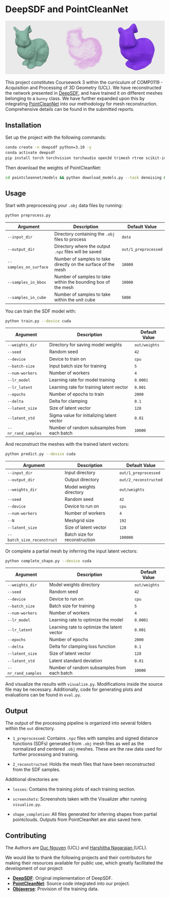 # DeepSDF and PointCleanNet

![My Picture](/report/header.png)

This project constitutes Coursework 3 within the curriculum of COMP0119 - Acquisition and Processing of 3D Geometry (UCL). We have reconstructed the network presented in [DeepSDF](https://arxiv.org/abs/1901.05103), and have trained it on different meshes belonging to a `bunny` class. We have further expanded upon this by integrating [PointCleanNet](https://geometry.cs.ucl.ac.uk/projects/2019/pointcleannet/) into our methodology for mesh reconstruction. Comprehensive details can be found in the submitted reports.

## Installation

Set up the project with the following commands:

``` bash
conda create -n deepsdf python=3.10 -y
conda activate deepsdf
pip install torch torchvision torchaudio open3d trimesh rtree scikit-image
```

Then download the weights of PointCleanNet:

``` bash
cd pointcleannet/models && python download_models.py --task denoising && python download_models.py --task outliers_removal && cd ../..
```

## Usage

Start with preprocessing your `.obj` data files by running:
``` bash
python preprocess.py
```
| Argument               | Description                                      | Default Value         |
|------------------------|--------------------------------------------------|-----------------------|
| `--input_dir`          | Directory containing the `.obj` files to process | `data`                |
| `--output_dir`         | Directory where the output `.npz` files will be saved | `out/1_preprocessed` |
| `--samples_on_surface` | Number of samples to take directly on the surface of the mesh | `10000`              |
| `--samples_in_bbox`    | Number of samples to take within the bounding box of the mesh | `10000`              |
| `--samples_in_cube`    | Number of samples to take within the unit cube | `5000`                  |



You can train the SDF model with:
``` bash
python train.py --device cuda
```
| Argument        | Description                                       | Default Value                     |
|-----------------|---------------------------------------------------|-----------------------------------|
| `--weights_dir` | Directory for saving model weights                      | `out/weights`    |
| `--seed`        | Random seed                                       | `42`                              |
| `--device`      | Device to train on                                | `cpu`                             |
| `--batch-size`  | Input batch size for training                     | `5`                           |
| `--num-workers` | Number of workers                                 | `4`                               |
| `--lr_model`    | Learning rate for model training                  | `0.0001`                           |
| `--lr_latent`   | Learning rate for training latent vector          | `0.001`                           |
| `--epochs`      | Number of epochs to train                         | `2000`                             |
| `--delta`       | Delta for clamping                                | `0.1`                             |
| `--latent_size` | Size of latent vector                              | `128`                             |
| `--latent_std`       | Sigma value for initializing latent vector    | `0.01`                           |
| `--nr_rand_samples`  | Number of random subsamples from each batch   | `10000`                               |


And reconstruct the meshes with the trained latent vectors:
``` bash
python predict.py --device cuda
```
| Argument                | Description                                  | Default Value              |
|-------------------------|----------------------------------------------|----------------------------|
| `--input_dir`           | Input directory                              | `out/1_preprocessed`       |
| `--output_dir`          | Output directory                             | `out/2_reconstructed`      |
| `--weights_dir`         | Model weights directory                      | `out/weights`              |
| `--seed`                | Random seed                                  | `42`                       |
| `--device`              | Device to run on                             | `cpu`                      |
| `--num-workers`         | Number of workers                            | `4`                        |
| `--N`                   | Meshgrid size                                | `192`                      |
| `--latent_size`         | Size of latent vector                        | `128`                      |
| `--batch_size_reconstruct` | Batch size for reconstruction             | `100000`                   |


Or complete a partial mesh by inferring the input latent vectors:
``` bash
python complete_shape.py --device cuda
```

| Argument                | Description                                  | Default Value              |
|-------------------------|----------------------------------------------|----------------------------|
| `--weights_dir`         | Model weights directory                      | `out/weights`              |
| `--seed`                | Random seed                                  | `42`                       |
| `--device`              | Device to run on                             | `cpu`                      |
| `--batch_size`           | Batch size for training                              | `5`       |
| `--num-workers`         | Number of workers                            | `4`                        |
| `--lr_model`         | Learning rate to optimize the model           | `0.0001`                        |
| `--lr_latent`         | Learning rate to optimize the latent vector     | `0.001`                        |
| `--epochs`         | Number of epochs                            | `2000`                        |
| `--delta`         | Delta for clamping loss function        | `0.1`                        |
| `--latent_size`         | Size of latent vector                        | `128`                      |
| `--latent_std`         | Latent standard deviation                | `0.01`                      |
| `--nr_rand_samples`           | Number of random subsamples from each batch    | `10000`       |

And visualize the results with `visualize.py`. Modifications inside the source file may be necessary. Additionally, code for generating plots and evaluations can be found in `eval.py`.


## Output

The output of the processing pipeline is organized into several folders within the `out` directory.

- `1_preprocessed`: Contains `.npz` files with samples and signed distance functions (SDFs) generated from `.obj` mesh files as well as the normalized and centered `.obj` meshes. These are the raw data used for further processing and training.

- `2_reconstructed`: Holds the mesh files that have been reconstructed from the SDF samples. 

Additional directories are:

- `losses`: Contains the training plots of each training section.

- `screenshots`: Screenshots taken with the Visualizer after running `visualize.py`.

- `shape_completion`: All files generated for inferring shapes from partial pointclouds. Outputs from PointCleanNet are also saved here.

## Contributing
The Authors are [Duc Nguyen](https://github.com/duc-ng) (UCL) and [Harshitha Nagarajan ](https://github.com/HarshithaNagarajan) (UCL).

We would like to thank the following projects and their contributors for making their resources available for public use, which greatly facilitated the development of our project:

- **[DeepSDF](https://github.com/facebookresearch/DeepSDF)**: Original implementation of DeepSDF.
- **[PointCleanNet](https://github.com/mrakotosaon/pointcleannet)**: Source code integrated into our project.
- **[Objaverse](https://objaverse.allenai.org/)**: Provision of the training data.